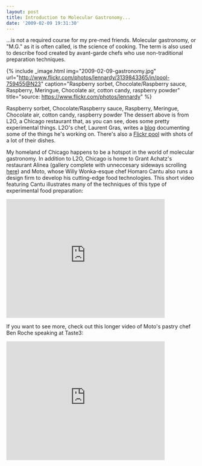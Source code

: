 ```yaml
---
layout: post
title: Introduction to Molecular Gastronomy...
date: '2009-02-09 19:31:30'
---
```



...is not a required course for my pre-med friends. Molecular gastronomy, or "M.G." as it is often called, is the science of cooking. The term is also used to describe food created by avant-garde chefs who use non-traditional preparation techniques.

{% include _image.html img="2009-02-09-gastronomy.jpg" url="http://www.flickr.com/photos/lennardy/3139843365/in/pool-759455@N23" caption="Raspberry sorbet, Chocolate/Raspberry sauce, Raspberry, Meringue, Chocolate air, cotton candy, raspberry powder" title="source: https://www.flickr.com/photos/lennardy"  %}

Raspberry sorbet, Chocolate/Raspberry sauce, Raspberry, Meringue, Chocolate air, cotton candy, raspberry powder
The dessert above is from L2O, a Chicago restaurant that, as you can see, does some pretty experimental things. L2O's chef, Laurent Gras, writes a [blog](http://l2o.typepad.com/) documenting some of the things he's working on. There's also a [Flickr pool](http://www.flickr.com/groups/759455@N23/pool/) with shots of a lot of their dishes.

My homeland of Chicago happens to be a hotspot in the world of molecular gastronomy. In addition to L2O, Chicago is home to Grant Achatz's restaurant Alinea (gallery complete with unneccesary sideways scrolling [here](http://www.alinea-restaurant.com/pages/gallery/gallery_cuis.html)) and Moto, whose Willy Wonka-esque chef Homaro Cantu also runs a design firm to develop his cutting-edge food technologies. This short video featuring Cantu illustrates many of the techniques of this type of experimental food preparation:

<iframe width="420" height="315" src="https://www.youtube.com/embed/47qgz4ToBfE" frameborder="0"></iframe>

If you want to see more, check out this longer video of Moto's pastry chef Ben Roche speaking at Taste3:

<iframe width="420" height="315" src="https://www.youtube.com/embed/ykWNHXfcL20" frameborder="0" allowfullscreen></iframe>

